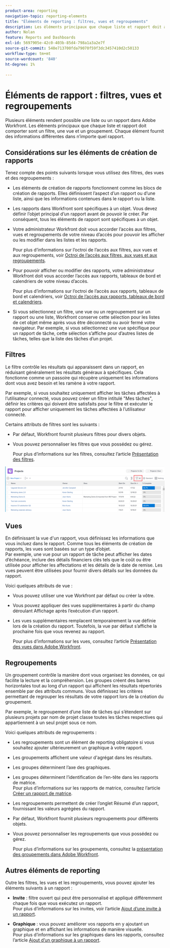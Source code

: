 ```yaml
---
product-area: reporting
navigation-topic: reporting-elements
title: "Éléments de reporting : filtres, vues et regroupements"
description: Les éléments principaux que chaque liste et rapport doit avoir dans Workfront sont un filtre, une vue et un groupement. Chaque élément fournit des informations différentes dans n’importe quel rapport.
author: Nolan
feature: Reports and Dashboards
exl-id: 5697905e-42c0-403b-85d4-798a1a3a2e7f
source-git-commit: 548e713700fda79070f59f3dc3457410d2c50133
workflow-type: tm+mt
source-wordcount: '840'
ht-degree: 1%

---
```


# Éléments de rapport : filtres, vues et regroupements

<!--
<div style="color: #ff1493;" data-mc-conditions="QuicksilverOrClassic.Draft mode">
<p>AL: Add information here about all the different kinds of FVGs: in reports, in lists, beta, etc // OR: this article should be a high-level overview of reporting elements. Then, each type of element should have:</p>
<p>- overview for Filters</p>
<p>- create a filter</p>
<p>- share a filter</p>
<p>ALL in Reporting elements but the Shared ones should be linked to Basics> Sharing; some of the articles in the Basics> Navigation> Use lists might beed to link here as well</p>
</div>
-->

Plusieurs éléments rendent possible une liste ou un rapport dans Adobe Workfront. Les éléments principaux que chaque liste et rapport doit comporter sont un filtre, une vue et un groupement. Chaque élément fournit des informations différentes dans n’importe quel rapport.

## Considérations sur les éléments de création de rapports

Tenez compte des points suivants lorsque vous utilisez des filtres, des vues et des regroupements :

* Les éléments de création de rapports fonctionnent comme les blocs de création de rapports. Elles définissent l’aspect d’un rapport ou d’une liste, ainsi que les informations contenues dans le rapport ou la liste.
* Les rapports dans Workfront sont spécifiques à un objet. Vous devez définir l’objet principal d’un rapport avant de pouvoir le créer. Par conséquent, tous les éléments de rapport sont spécifiques à un objet.
* Votre administrateur Workfront doit vous accorder l’accès aux filtres, vues et regroupements de votre niveau d’accès pour pouvoir les afficher ou les modifier dans les listes et les rapports.

  Pour plus d’informations sur l’octroi de l’accès aux filtres, aux vues et aux regroupements, voir [Octroi de l’accès aux filtres, aux vues et aux regroupements](../../../administration-and-setup/add-users/configure-and-grant-access/grant-access-fvg.md).

* Pour pouvoir afficher ou modifier des rapports, votre administrateur Workfront doit vous accorder l’accès aux rapports, tableaux de bord et calendriers de votre niveau d’accès.

  Pour plus d’informations sur l’octroi de l’accès aux rapports, tableaux de bord et calendriers, voir [Octroi de l’accès aux rapports, tableaux de bord et calendriers](../../../administration-and-setup/add-users/configure-and-grant-access/grant-access-reports-dashboards-calendars.md).

* Si vous sélectionnez un filtre, une vue ou un regroupement sur un rapport ou une liste, Workfront conserve cette sélection pour les listes de cet objet même après vous être déconnecté ou avoir fermé votre navigateur. Par exemple, si vous sélectionnez une vue spécifique pour un rapport de tâche, cette sélection s’affiche pour d’autres listes de tâches, telles que la liste des tâches d’un projet.

## Filtres

Le filtre contrôle les résultats qui apparaissent dans un rapport, en réduisant généralement les résultats généraux à spécifiques. Cela fonctionne comme un passoire qui récupère uniquement les informations dont vous avez besoin et les ramène à votre rapport.

Par exemple, si vous souhaitez uniquement afficher les tâches affectées à l’utilisateur connecté, vous pouvez créer un filtre intitulé &quot;Mes tâches&quot;, définir les critères qui doivent être satisfaits pour le filtre et exécuter le rapport pour afficher uniquement les tâches affectées à l’utilisateur connecté.

Certains attributs de filtres sont les suivants :

* Par défaut, Workfront fournit plusieurs filtres pour divers objets.
* Vous pouvez personnaliser les filtres que vous possédez ou gérez.

  Pour plus d’informations sur les filtres, consultez l’article [Présentation des filtres](../../../reports-and-dashboards/reports/reporting-elements/filters-overview.md).

![Icône de filtre](assets/projects-list-with-filter-drop-down-highlighted-nwe.png)

## Vues

En définissant la vue d&#39;un rapport, vous définissez les informations que vous incluez dans le rapport. Comme tous les éléments de création de rapports, les vues sont basées sur un type d’objet.\
Par exemple, une vue pour un rapport de tâche peut afficher les dates d’échéance, inclure des détails financiers clés tels que le coût ou être utilisée pour afficher les affectations et les détails de la date de remise. Les vues peuvent être utilisées pour fournir divers détails sur les données du rapport.

Voici quelques attributs de vue :

* Vous pouvez utiliser une vue Workfront par défaut ou créer la vôtre.
* Vous pouvez appliquer des vues supplémentaires à partir du champ déroulant Affichage après l’exécution d’un rapport.
* Les vues supplémentaires remplacent temporairement la vue définie lors de la création du rapport. Toutefois, la vue par défaut s’affiche la prochaine fois que vous revenez au rapport.

  Pour plus d’informations sur les vues, consultez l’article [Présentation des vues dans Adobe Workfront](../../../reports-and-dashboards/reports/reporting-elements/views-overview.md).

## Regroupements

Un groupement contrôle la manière dont vous organisez les données, ce qui facilite la lecture et la compréhension. Les groupes créent des barres horizontales tout au long d’un rapport qui affichent les résultats répertoriés ensemble par des attributs communs. Vous définissez les critères permettant de regrouper les résultats de votre rapport lors de la création du groupement.

Par exemple, le regroupement d’une liste de tâches qui s’étendent sur plusieurs projets par nom de projet classe toutes les tâches respectives qui appartiennent à un seul projet sous ce nom.

Voici quelques attributs de regroupements :

* Les regroupements sont un élément de reporting obligatoire si vous souhaitez ajouter ultérieurement un graphique à votre rapport.
* Les groupements affichent une valeur d&#39;agrégat dans les résultats. &#x200B;
* Les groupes déterminent l’axe des graphiques.
* Les groupes déterminent l’identification de l’en-tête dans les rapports de matrice.\
  Pour plus d’informations sur les rapports de matrice, consultez l’article [Créer un rapport de matrice](../../../reports-and-dashboards/reports/creating-and-managing-reports/create-matrix-report.md).

* Les regroupements permettent de créer l’onglet Résumé d’un rapport, fournissant les valeurs agrégées du rapport.
* Par défaut, Workfront fournit plusieurs regroupements pour différents objets.
* Vous pouvez personnaliser les regroupements que vous possédez ou gérez.

  Pour plus d’informations sur les groupements, consultez la [présentation des groupements dans Adobe Workfront](../../../reports-and-dashboards/reports/reporting-elements/groupings-overview.md).

## Autres éléments de reporting

Outre les filtres, les vues et les regroupements, vous pouvez ajouter les éléments suivants à un rapport :

* **Invite** : filtre ouvert qui peut être personnalisé et appliqué différemment chaque fois que vous exécutez un rapport.\
  Pour plus d’informations sur les invites, voir l’article [Ajout d’une invite à un rapport](../../../reports-and-dashboards/reports/creating-and-managing-reports/add-prompt-report.md).

* **Graphique** : vous pouvez améliorer vos rapports en y ajoutant un graphique et en affichant les informations de manière visuelle.\
  Pour plus d’informations sur les graphiques dans les rapports, consultez l’article [Ajout d’un graphique à un rapport](../../../reports-and-dashboards/reports/creating-and-managing-reports/add-chart-report.md).
